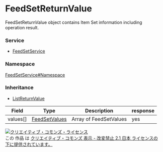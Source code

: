 

# FeedSetReturnValue

FeedSetReturnValue object contains Item Set information including operation result.

### Service

+ [FeedSetService](../../services/FeedSetService.md)

### Namespace

[FeedSetService#Namespace](../../services/FeedSetService.md#namespace)

### Inheritance

+ [ListReturnValue](../Common/ListReturnValue.md)

| Field | Type | Description | response |
| ----- | ---- | ----------- | -------- |
| values[] | [FeedSetValues](./FeedSetValues.md) | Array of FeedSetValues | yes | |

<a rel="license" href="http://creativecommons.org/licenses/by-nd/2.1/jp/"><img alt="クリエイティブ・コモンズ・ライセンス" style="border-width:0" src="https://i.creativecommons.org/l/by-nd/2.1/jp/88x31.png" /></a><br />この 作品 は <a rel="license" href="http://creativecommons.org/licenses/by-nd/2.1/jp/">クリエイティブ・コモンズ 表示 - 改変禁止 2.1 日本 ライセンスの下に提供されています。</a>
